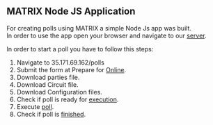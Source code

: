 ## MATRIX Node JS Application

For creating polls using MATRIX a simple Node Js app was built.  
In order to use the app open your browser and navigate to our [server](http://35.171.69.162).

In order to start a poll you have to follow this steps:
1. Navigate to 35.171.69.162/polls
2. Submit the form at Prepare for [Online](http://35.171.69.162/polls/prepareOnline).
3. Download parties file. 
4. Download Circuit file.
5. Download Configuration files.
6. Check if poll is ready for [execution](http://35.171.69.162/polls/isReadyForPoll).
7. Execute [poll](http://35.171.69.162/polls/executePoll).
8. Check if poll is [finished](isPollFinished).